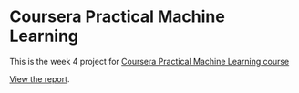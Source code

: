 # Coursera Practical Machine Learning

This is the week 4 project for [Coursera Practical Machine Learning course](https://www.coursera.org/learn/practical-machine-learning)

[View the report](https://sauterm.github.io/practical_machine_learning_project/).


